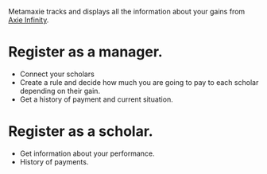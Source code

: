 Metamaxie tracks and displays all the information about your gains from [Axie Infinity]('https://axieinfinity.com/').

# Register as a manager. 
- Connect your scholars
- Create a rule and decide how much you are going to pay to each scholar depending on their gain.
- Get a history of payment and current situation.

# Register as a scholar. 
- Get information about your performance. 
- History of payments.
